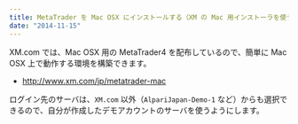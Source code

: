 ```yaml
---
title: MetaTrader を Mac OSX にインストールする（XM の Mac 用インストーラを使う方法）
date: "2014-11-15"
---
```


XM.com では、Mac OSX 用の MetaTrader4 を配布しているので、簡単に Mac OSX 上で動作する環境を構築できます。

* http://www.xm.com/jp/metatrader-mac

ログイン先のサーバは、`XM.com` 以外（`AlpariJapan-Demo-1` など）からも選択できるので、自分が作成したデモアカウントのサーバを使うようにします。


